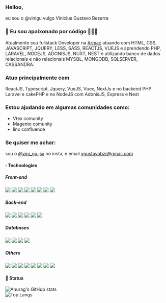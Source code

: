 
### Helloo,
eu sou o @vinigu vulgo Vinicius Gustavo Bezerra

### 👀 Eu sou apaixonado por código 🧑🏻‍💻
Atualmente sou fullstack Developer na [Armac](https://armac.com.br/sobre-nos/) atuando com HTML, CSS, JAVASCRIPT, JQUERY, LESS, SASS, REACTJS, VUEJS e aprendendo PHP, LARAVEL, NODEJS, ADONISJS, NUXT, NEST e utilizando banco de dados relacionais e não relacionais MYSQL, MONGODB, SQLSERVER, CASSANDRA.

### Atuo principalmente com
ReactJS, Typescript, Jquery, VueJS, Vuex, NextJs e no backend PHP Laravel e cakePHP e no NodeJS com AdonisJS, Express e Nest

### Estou ajudando em algumas comunidades como: 
* Vtex comunity
* Magento comunity
* linx confluence

### Se quiser me achar: 
sou o [@vini_gu.jsx](https://www.instagram.com/vini_gu.jsx/) no insta, e email [vgustavobzr@gmail.com](vgustavobzr@gmail.com) 


#### : Technologies

##### Front-end
[<img src="https://img.shields.io/badge/JavaScript-F7DF1E?style=for-the-badge&logo=javascript&logoColor=black">](#)
[<img src="https://img.shields.io/badge/react-%2320232a.svg?style=for-the-badge&logo=react&logoColor=%2361DAFB" />](#) 
[<img src="https://img.shields.io/badge/TypeScript-007ACC?style=for-the-badge&logo=typescript&logoColor=white">](#) 
[<img src="https://img.shields.io/badge/Vue.js-35495E?style=for-the-badge&logo=vue.js&logoColor=4FC08D">](#) 
[<img src="https://img.shields.io/badge/Bootstrap-563D7C?style=for-the-badge&logo=bootstrap&logoColor=white">](#) 
[<img src="https://img.shields.io/badge/styled--components-DB7093?style=for-the-badge&logo=styled-components&logoColor=white">](#) 
[<img src="https://img.shields.io/badge/jQuery-0769AD?style=for-the-badge&logo=jquery&logoColor=white">](#) 
[<img src="https://img.shields.io/badge/Next-black?style=for-the-badge&logo=next.js&logoColor=white">](#)

##### Back-end
[<img src="https://img.shields.io/badge/PHP-777BB4?style=for-the-badge&logo=php&logoColor=white">](#) 
[<img src="https://img.shields.io/badge/Laravel-FF2D20?style=for-the-badge&logo=laravel&logoColor=white">](#) 
[<img src="https://img.shields.io/badge/Node.js-43853D?style=for-the-badge&logo=node.js&logoColor=white">](#) 
[<img src="https://img.shields.io/badge/Express.js-404D59?style=for-the-badge">](#) 
[<img src="https://img.shields.io/badge/adonisjs-%23220052.svg?style=for-the-badge&logo=adonisjs&logoColor=white">](#)
[<img src="https://img.shields.io/badge/nestjs-%23E0234E.svg?style=for-the-badge&logo=nestjs&logoColor=white">](#)

##### Databases 
[<img src="https://img.shields.io/badge/MySQL-00000F?style=for-the-badge&logo=mysql&logoColor=white">](#) 
[<img src="https://img.shields.io/badge/MongoDB-4EA94B?style=for-the-badge&logo=mongodb&logoColor=white">](#) 
[<img src="https://img.shields.io/badge/Cassandra-1287B1?style=for-the-badge&logo=apache%20cassandra&logoColor=white">](#) 
[<img src="https://img.shields.io/badge/redis-%23DD0031.svg?&style=for-the-badge&logo=redis&logoColor=white">](#) 

##### Others
[<img src="https://img.shields.io/badge/Amazon_AWS-FF9900?style=for-the-badge&logo=amazonaws&logoColor=white">](#) 
[<img src="https://img.shields.io/badge/sequelize-323330?style=for-the-badge&logo=sequelize&logoColor=blue">](#) 
[<img src="https://img.shields.io/badge/Jest-323330?style=for-the-badge&logo=Jest&logoColor=white">](#) 
[<img src="https://img.shields.io/badge/eslint-3A33D1?style=for-the-badge&logo=eslint&logoColor=white">](#) 
[<img src="https://img.shields.io/badge/GIT-E44C30?style=for-the-badge&logo=git&logoColor=white">](#) 
[<img src="https://img.shields.io/badge/yarn-%232C8EBB.svg?style=for-the-badge&logo=yarn&logoColor=white" />](#)
[<img src="https://img.shields.io/badge/NPM-%23000000.svg?style=for-the-badge&logo=npm&logoColor=white" />](#)
[<img src="https://img.shields.io/badge/Socket.io-black?style=for-the-badge&logo=socket.io&badgeColor=010101" />](#)


#### 🚉 Status

![Anurag's GitHub stats](https://github-readme-stats.vercel.app/api?username=vinigu&count_private=true&include_all_commits=true&show_icons=true&bg_color=30,0e45ed,c6b61f&title_color=fff&text_color=fff) <br/>
![Top Langs](https://github-readme-stats.vercel.app/api/top-langs/?username=vinigu&langs_count=8)


<!---
vinigu/vinigu is a ✨ special ✨ repository because its `README.md` (this file) appears on your GitHub profile.
You can click the Preview link to take a look at your changes.
--->
